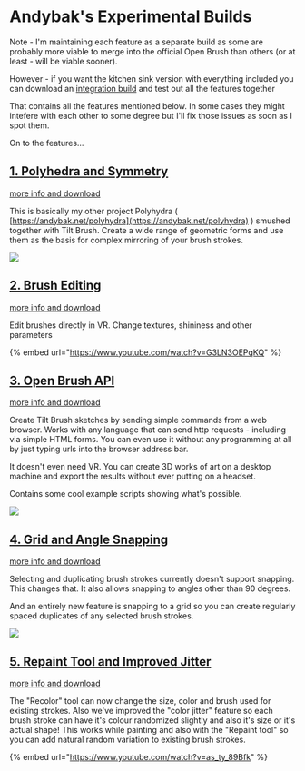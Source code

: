 # Andybak's Experimental Builds

Note - I'm maintaining each feature as a separate build as some are probably more viable to merge into the official Open Brush than others (or at least - will be viable sooner).

However - if you want the kitchen sink version with everything included you can download an [integration build](https://github.com/IxxyXR/open-brush/wiki/Downloads) and test out all the features together

That contains all the features mentioned below. In some cases they might intefere with each other to some degree but I'll fix those issues as soon as I spot them.

On to the features...

## [1. Polyhedra and Symmetry](polyhedra-and-symmetry.md)

[more info and download](polyhedra-and-symmetry.md)

This is basically my other project Polyhydra ( [https://andybak.net/polyhydra](https://andybak.net/polyhydra) ) smushed together with Tilt Brush. Create a wide range of geometric forms and use them as the basis for complex mirroring of your brush strokes.

![](../../.gitbook/assets/polyhedra\_tool.png)

## [2. Brush Editing](brush-editing.md)

[more info and download](brush-editing.md)

Edit brushes directly in VR. Change textures, shininess and other parameters

{% embed url="https://www.youtube.com/watch?v=G3LN3OEPqKQ" %}

## [3. Open Brush API](../open-brush-beta-docs/open-brush-api/)

[more info and download](../open-brush-beta-docs/open-brush-api/)

Create Tilt Brush sketches by sending simple commands from a web browser. Works with any language that can send http requests - including via simple HTML forms. You can even use it without any programming at all by just typing urls into the browser address bar.

It doesn't even need VR. You can create 3D works of art on a desktop machine and export the results without ever putting on a headset.

Contains some cool example scripts showing what's possible.

![](../../.gitbook/assets/parametric1.png)

## [4. Grid and Angle Snapping](../open-brush-beta-docs/grid-and-angle-snapping.md)

[more info and download](../open-brush-beta-docs/grid-and-angle-snapping.md)

Selecting and duplicating brush strokes currently doesn't support snapping. This changes that. It also allows snapping to angles other than 90 degrees.

And an entirely new feature is snapping to a grid so you can create regularly spaced duplicates of any selected brush strokes.

![](https://media.discordapp.net/attachments/804251582715265034/846812293177933894/2021-05-25\_19-06-31.gif)

## [5. Repaint Tool and Improved Jitter](https://github.com/IxxyXR/open-brush/wiki/Color-Jitter)

[more info and download](color-jitter.md)

The "Recolor" tool can now change the size, color and brush used for existing strokes. Also we've improved the "color jitter" feature so each brush stroke can have it's colour randomized slightly and also it's size or it's actual shape! This works while painting and also with the "Repaint tool" so you can add natural random variation to existing brush strokes.

{% embed url="https://www.youtube.com/watch?v=as_ty_89Bfk" %}
